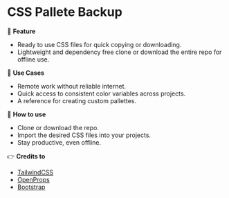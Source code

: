 # CSS Pallete Backup

🎉 **Feature**

- Ready to use CSS files for quick copying or downloading.
- Lightweight and dependency free clone or download the entire repo for offline use.

🚀 **Use Cases**

- Remote work without reliable internet.
- Quick access to consistent color variables across projects.
- A reference for creating custom pallettes.

🔧 **How to use**

- Clone or download the repo.
- Import the desired CSS files into your projects.
- Stay productive, even offline.

👉 **Credits to**

- [TailwindCSS](https://tailwindcss.com/docs/colors)
- [OpenProps](https://open-props.style/)
- [Bootstrap](https://getbootstrap.com/docs/5.0/customize/css-variables/)
